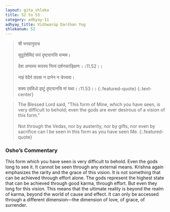 ```yaml
---
layout: gita_shloka
title: 52 to 53
category: adhyay-11
adhyay_title: Viśhwarūp Darśhan Yog
shlokanum: 52
---
```


> श्री भगवानुवाच<br><br>सुदुर्दर्शमिदं रूपं दृष्टवानसि यन्मम।<br><br>देवा अप्यस्य रूपस्य नित्यं दर्शनकाङ्क्षिणः।।11.52।।<br><br>नाहं वेदैर्न तपसा न दानेन न चेज्यया।<br><br>शक्य एवंविधो द्रष्टुं दृष्टवानसि मां यथा।।11.53।।
{:.featured-quote}
{:.text-center}

> The Blessed Lord said, "This form of Mine, which you have seen, is very difficult to behold; even the gods are ever desirous of a vision of this form."<br><br>Not through the Vedas, nor by austerity, nor by gifts, nor even by sacrifice can I be seen in this form as you have seen Me.
{:.featured-quote}

### Osho’s Commentary
This form which you have seen is very difficult to behold. Even the gods long to see it. It cannot be seen through any external means.
Krishna again emphasizes the rarity and the grace of this vision. It is not something that can be achieved through effort alone.
The gods represent the highest state that can be achieved through good karma, through effort. But even they long for this vision. This means that the ultimate reality is beyond the realm of karma, beyond the world of cause and effect. It can only be accessed through a different dimension—the dimension of love, of grace, of surrender.
